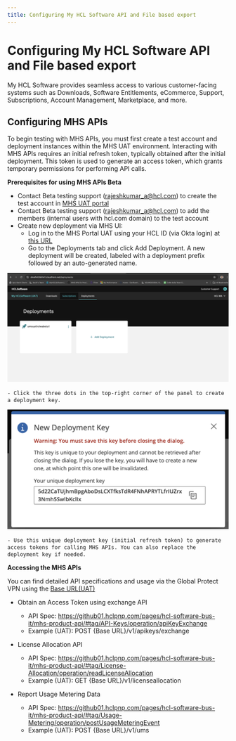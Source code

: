 ```yaml
---
title: Configuring My HCL Software API and File based export
---
```


# Configuring My HCL Software API and File based export

My HCL Software provides seamless access to various customer-facing systems such as Downloads, Software Entitlements, eCommerce, Support, Subscriptions, Account Management, Marketplace, and more.

## Configuring MHS APIs

To begin testing with MHS APIs, you must first create a test account and deployment instances within the MHS UAT environment. Interacting with MHS APIs requires an initial refresh token, typically obtained after the initial deployment. This token is used to generate an access token, which grants temporary permissions for performing API calls.

**Prerequisites for using MHS APIs Beta**

- Contact Beta testing support (rajeshkumar_a@hcl.com) to create the test account in [MHS UAT portal](https://dmeft4t0khh41.cloudfront.net)
- Contact Beta testing support (rajeshkumar_a@hcl.com) to add the members (internal users with hcl.com domain) to the test account
- Create new deployment via MHS UI:
    - Log in to the MHS Portal UAT using your HCL ID (via Okta login) at [this URL](https://dmeft4t0khh41.cloudfront.net/)
    - Go to the Deployments tab and click Add Deployment. A new deployment will be created, labeled with a deployment prefix followed by an auto-generated name.

![](./mhs_deployments.png)

    - Click the three dots in the top-right corner of the panel to create a deployment key.
  
![](./mhs_deployment_key.png)

    - Use this unique deployment key (initial refresh token) to generate access tokens for calling MHS APIs. You can also replace the deployment key if needed.

**Accessing the MHS APIs**

You can find detailed API specifications and usage via the Global Protect VPN using the [Base URL(UAT)](https://d2kerxf8ujkcp4.cloudfront.net)

-  Obtain an Access Token using exchange API
   -  API Spec: https://github01.hclpnp.com/pages/hcl-software-bus-it/mhs-product-api/#tag/API-Keys/operation/apiKeyExchange
   -  Example (UAT): POST {Base URL}/v1/apikeys/exchange

- License Allocation API
  - API Spec: https://github01.hclpnp.com/pages/hcl-software-bus-it/mhs-product-api/#tag/License-Allocation/operation/readLicenseAllocation
  - Example (UAT): GET {Base URL}/v1/licenseallocation

- Report Usage Metering Data
  - API Spec: https://github01.hclpnp.com/pages/hcl-software-bus-it/mhs-product-api/#tag/Usage-Metering/operation/postUsageMeteringEvent
  - Example (UAT): POST {Base URL}/v1/ums
